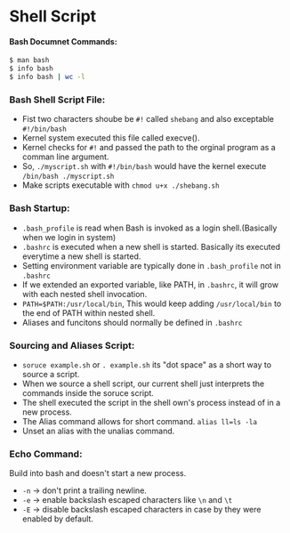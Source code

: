 # Shell Script

#### Bash Documnet Commands:

```bash
$ man bash
$ info bash
$ info bash | wc -l
```

### Bash Shell Script File:

-   Fist two characters shoube be `#!` called `shebang` and also exceptable `#!/bin/bash`
-   Kernel system executed this file called execve().
-   Kernel checks for `#!` and passed the path to the orginal program as a comman line argument.
-   So, `./myscript.sh` with `#!/bin/bash` would have the kernel execute `/bin/bash ./myscript.sh`
-   Make scripts executable with `chmod u+x ./shebang.sh`

### Bash Startup:

-   `.bash_profile` is read when Bash is invoked as a login shell.(Basically when we login in system)
-   `.bashrc` is executed when a new shell is started. Basically its executed everytime a new shell is started.
-   Setting environment variable are typically done in `.bash_profile` not in `.bashrc`
-   If we extended an exported variable, like PATH, in `.bashrc`, it will grow with each nested shell invocation.
-   `PATH=$PATH:/usr/local/bin`, This would keep adding `/usr/local/bin` to the end of PATH within nested shell.
-   Aliases and funcitons should normally be defined in `.bashrc`

### Sourcing and Aliases Script:

-   `soruce example.sh` or `. example.sh` its "dot space" as a short way to source a script.
-   When we source a shell script, our current shell just interprets the commands inside the soruce script.
-   The shell executed the script in the shell own's process instead of in a new process.
-   The Alias command allows for short command. `alias ll=ls -la`
-   Unset an alias with the unalias command.

### Echo Command:

Build into bash and doesn't start a new process.

-   `-n` -> don't print a trailing newline.
-   `-e` -> enable backslash escaped characters like `\n` and `\t`
-   `-E` -> disable backslash escaped characters in case by they were enabled by default.
